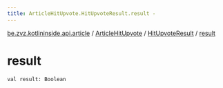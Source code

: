 ```yaml
---
title: ArticleHitUpvote.HitUpvoteResult.result - 
---
```


[be.zvz.kotlininside.api.article](../../index.html) / [ArticleHitUpvote](../index.html) / [HitUpvoteResult](index.html) / [result](./result.html)

# result

`val result: Boolean`